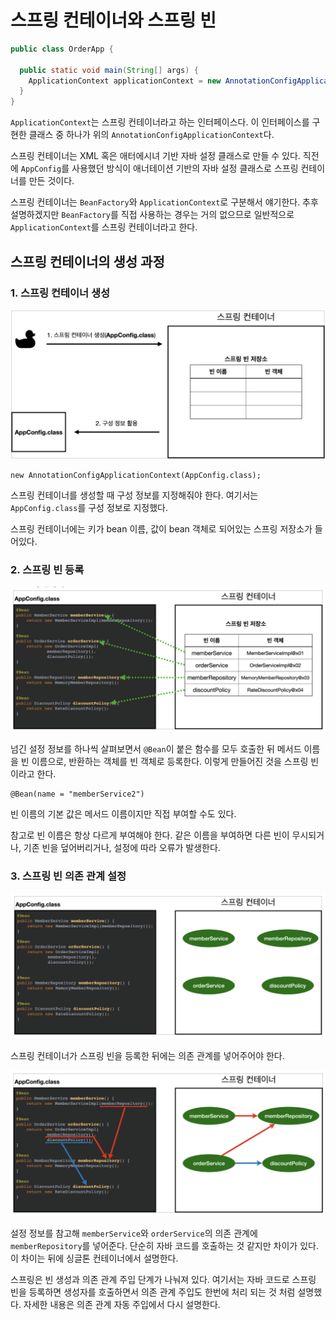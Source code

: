# 스프링 컨테이너와 스프링 빈

```java
public class OrderApp {

  public static void main(String[] args) {
    ApplicationContext applicationContext = new AnnotationConfigApplicationContext(AppConfig.class);
  }
}
```

`ApplicationContext`는 스프링 컨테이너라고 하는 인터페이스다. 이 인터페이스를 구현한 클래스 중 하나가 위의 `AnnotationConfigApplicationContext`다.

스프링 컨테이너는 XML 혹은 애터에시녀 기반 자바 설정 클래스로 만들 수 있다. 직전에 `AppConfig`를 사용했던 방식이 애너테이션 기반의 자바 설정 클래스로 스프링 컨테이너를 만든 것이다.

스프링 컨테이너는 `BeanFactory`와 `ApplicationContext`로 구분해서 얘기한다. 추후 설명하겠지만 `BeanFactory`를 직접 사용하는 경우는 거의 없으므로 일반적으로 `ApplicationContext`를 스프링 컨테이너라고 한다. 

## 스프링 컨테이너의 생성 과정
### 1. 스프링 컨테이너 생성

![](../../.gitbook/assets/kimyounghan-spring-core-principle/04/screenshot%202021-04-10%20오후%201.11.34.png)

```
new AnnotationConfigApplicationContext(AppConfig.class);
```

스프링 컨테이너를 생성할 때 구성 정보를 지정해줘야 한다. 여기서는 `AppConfig.class`를 구성 정보로 지정했다.

스프링 컨테이너에는 키가 bean 이름, 값이 bean 객체로 되어있는 스프링 저장소가 들어있다.

### 2. 스프링 빈 등록

![](../../.gitbook/assets/kimyounghan-spring-core-principle/04/screenshot%202021-04-10%20오후%201.12.28.png)

넘긴 설정 정보를 하나씩 살펴보면서 `@Bean`이 붙은 함수를 모두 호출한 뒤 메서드 이름을 빈 이름으로, 반환하는 객체를 빈 객체로 등록한다. 이렇게 만들어진 것을 스프링 빈이라고 한다.

```
@Bean(name = "memberService2")
```

빈 이름의 기본 값은 메서드 이름이지만 직접 부여할 수도 있다.

참고로 빈 이름은 항상 다르게 부여해야 한다. 같은 이름을 부여하면 다른 빈이 무시되거나, 기존 빈을 덮어버리거나, 설정에 따라 오류가 발생한다.

### 3. 스프링 빈 의존 관계 설정

![](../../.gitbook/assets/kimyounghan-spring-core-principle/04/screenshot%202021-04-10%20오후%201.12.39.png)

스프링 컨테이너가 스프링 빈을 등록한 뒤에는 의존 관계를 넣어주어야 한다.

![](../../.gitbook/assets/kimyounghan-spring-core-principle/04/screenshot%202021-04-10%20오후%201.12.44.png)

설정 정보를 참고해 `memberService`와 `orderService`의 의존 관계에 `memberRepository`를 넣어준다. 단순히 자바 코드를 호출하는 것 같지만 차이가 있다. 이 차이는 뒤에 싱글톤 컨테이너에서 설명한다.

스프링은 빈 생성과 의존 관계 주입 단계가 나눠져 있다. 여기서는 자바 코드로 스프링 빈을 등록하면 생성자를 호출하면서 의존 관계 주입도 한번에 처리 되는 것 처럼 설명했다. 자세한 내용은 의존 관계 자동 주입에서 다시 설명한다.
